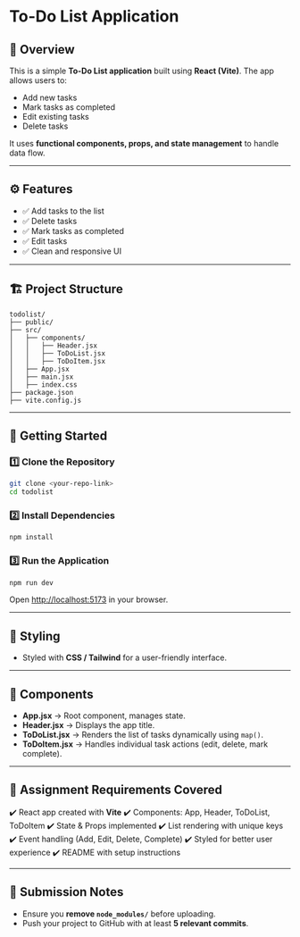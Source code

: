 # To-Do List Application

## 📌 Overview

This is a simple **To-Do List application** built using **React (Vite)**.
The app allows users to:

* Add new tasks
* Mark tasks as completed
* Edit existing tasks
* Delete tasks

It uses **functional components, props, and state management** to handle data flow.

---

## ⚙️ Features

* ✅ Add tasks to the list
* ✅ Delete tasks
* ✅ Mark tasks as completed
* ✅ Edit tasks
* ✅ Clean and responsive UI

---

## 🏗️ Project Structure

```
todolist/
├── public/
├── src/
│   ├── components/
│   │   ├── Header.jsx
│   │   ├── ToDoList.jsx
│   │   ├── ToDoItem.jsx
│   ├── App.jsx
│   ├── main.jsx
│   ├── index.css
├── package.json
├── vite.config.js
```

---

## 🚀 Getting Started

### 1️⃣ Clone the Repository

```bash
git clone <your-repo-link>
cd todolist
```

### 2️⃣ Install Dependencies

```bash
npm install
```

### 3️⃣ Run the Application

```bash
npm run dev
```

Open [http://localhost:5173](http://localhost:5173) in your browser.

---

## 🎨 Styling

* Styled with **CSS / Tailwind** for a user-friendly interface.

---

## 📂 Components

* **App.jsx** → Root component, manages state.
* **Header.jsx** → Displays the app title.
* **ToDoList.jsx** → Renders the list of tasks dynamically using `map()`.
* **ToDoItem.jsx** → Handles individual task actions (edit, delete, mark complete).

---

## 📜 Assignment Requirements Covered

✔️ React app created with **Vite**
✔️ Components: App, Header, ToDoList, ToDoItem
✔️ State & Props implemented
✔️ List rendering with unique keys
✔️ Event handling (Add, Edit, Delete, Complete)
✔️ Styled for better user experience
✔️ README with setup instructions

---

## 📝 Submission Notes

* Ensure you **remove `node_modules/`** before uploading.
* Push your project to GitHub with at least **5 relevant commits**.